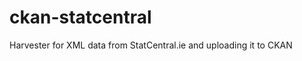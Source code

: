 ckan-statcentral
================

Harvester for XML data from StatCentral.ie and uploading it to CKAN
